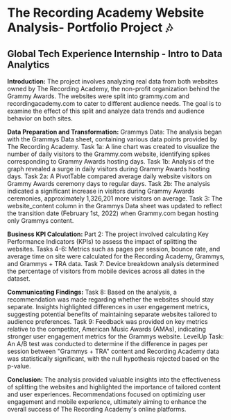 # The Recording Academy Website Analysis- Portfolio Project 🎶 
## Global Tech Experience Internship - Intro to Data Analytics 

**Introduction:**
The project involves analyzing real data from both websites owned by The Recording Academy, the non-profit organization behind the Grammy Awards. The websites were split into grammy.com and recordingacademy.com to cater to different audience needs. The goal is to examine the effect of this split and analyze data trends and audience behavior on both sites.

**Data Preparation and Transformation:**
Grammys Data: The analysis began with the Grammys Data sheet, containing various data points provided by The Recording Academy.
Task 1a: A line chart was created to visualize the number of daily visitors to the Grammy.com website, identifying spikes corresponding to Grammy Awards hosting days.
Task 1b: Analysis of the graph revealed a surge in daily visitors during Grammy Awards hosting days.
Task 2a: A PivotTable compared average daily website visitors on Grammy Awards ceremony days to regular days.
Task 2b: The analysis indicated a significant increase in visitors during Grammy Awards ceremonies, approximately 1,326,201 more visitors on average.
Task 3: The website_content column in the Grammys Data sheet was updated to reflect the transition date (February 1st, 2022) when Grammy.com began hosting only Grammys content.

**Business KPI Calculation:**
Part 2: The project involved calculating Key Performance Indicators (KPIs) to assess the impact of splitting the websites.
Tasks 4-6: Metrics such as pages per session, bounce rate, and average time on site were calculated for the Recording Academy, Grammys, and Grammys + TRA data.
Task 7: Device breakdown analysis determined the percentage of visitors from mobile devices across all dates in the dataset.

**Communicating Findings:**
Task 8: Based on the analysis, a recommendation was made regarding whether the websites should stay separate. Insights highlighted differences in user engagement metrics, suggesting potential benefits of maintaining separate websites tailored to audience preferences.
Task 9: Feedback was provided on key metrics relative to the competitor, American Music Awards (AMAs), indicating stronger user engagement metrics for the Grammys website.
LevelUp Task: An A/B test was conducted to determine if the difference in pages per session between "Grammys + TRA" content and Recording Academy data was statistically significant, with the null hypothesis rejected based on the p-value.

**Conclusion:**
The analysis provided valuable insights into the effectiveness of splitting the websites and highlighted the importance of tailored content and user experiences. Recommendations focused on optimizing user engagement and mobile experience, ultimately aiming to enhance the overall success of The Recording Academy's online platforms.
